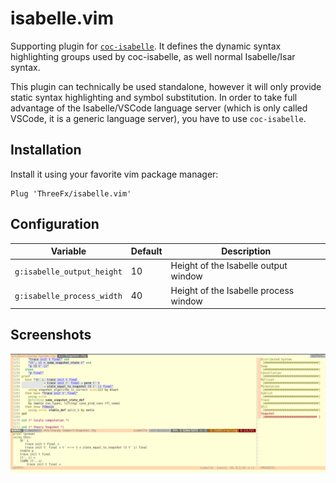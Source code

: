 # isabelle.vim

Supporting plugin for [`coc-isabelle`](https://github.com/ThreeFx/coc-isabelle).
It defines the dynamic syntax highlighting groups used by coc-isabelle, as well
normal Isabelle/Isar syntax.

This plugin can technically be used standalone, however it will only provide
static syntax highlighting and symbol substitution. In order to take full
advantage of the Isabelle/VSCode language server (which is only called VSCode,
it is a generic language server), you have to use `coc-isabelle`.

## Installation

Install it using your favorite vim package manager:

```
Plug 'ThreeFx/isabelle.vim'
```

## Configuration

|Variable|Default|Description|
|--------|-------|-----------|
|`g:isabelle_output_height`|10|Height of the Isabelle output window|
|`g:isabelle_process_width`|40|Height of the Isabelle process window|

## Screenshots

![](screenshots/overview.png)

